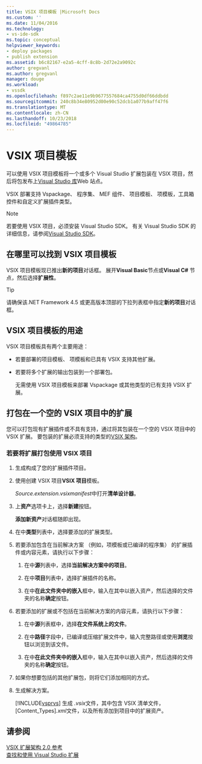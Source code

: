 ```yaml
---
title: VSIX 项目模板 |Microsoft Docs
ms.custom: ''
ms.date: 11/04/2016
ms.technology:
- vs-ide-sdk
ms.topic: conceptual
helpviewer_keywords:
- deploy packages
- publish extension
ms.assetid: b6c82167-e2a5-4cff-8c8b-2d72e2a9092c
author: gregvanl
ms.author: gregvanl
manager: douge
ms.workload:
- vssdk
ms.openlocfilehash: f897c2ae11e9b9677557684ca4755d0df66ddbdd
ms.sourcegitcommit: 240c8b34e80952d00e90c52dcb1a077b9aff47f6
ms.translationtype: MT
ms.contentlocale: zh-CN
ms.lasthandoff: 10/23/2018
ms.locfileid: "49864785"
---
```

# <a name="vsix-project-template"></a>VSIX 项目模板
可以使用 VSIX 项目模板将一个或多个 Visual Studio 扩展包装在 VSIX 项目，然后将包发布上[Visual Studio 库](http://go.microsoft.com/fwlink/?LinkID=123847)Web 站点。  
  
 VSIX 部署支持 Vspackage、 程序集、 MEF 组件、 项目模板、 项模板，工具箱控件和自定义扩展插件类型。  
  
> [!NOTE]
>  若要使用 VSIX 项目，必须安装 Visual Studio SDK。 有关 Visual Studio SDK 的详细信息，请参阅[Visual Studio SDK](../extensibility/visual-studio-sdk.md)。  
  
## <a name="where-to-find-the-vsix-project-template"></a>在哪里可以找到 VSIX 项目模板  
 VSIX 项目模板现已推出**新的项目**对话框。 展开**Visual Basic**节点或**Visual C#** 节点，然后选择**扩展性**。  
  
> [!TIP]
>  请确保该.NET Framework 4.5 或更高版本顶部的下拉列表框中指定**新的项目**对话框。  
  
## <a name="uses-of-the-vsix-project-template"></a>VSIX 项目模板的用途  
 VSIX 项目模板具有两个主要用途：  
  
- 若要部署的项目模板、 项模板和已具有 VSIX 支持其他扩展。  
  
- 若要将多个扩展的输出包装到一个部署包。  
  
  无需使用 VSIX 项目模板来部署 Vspackage 或其他类型的已有支持 VSIX 扩展。  
  
## <a name="packaging-an-extension-in-an-empty-vsix-project"></a>打包在一个空的 VSIX 项目中的扩展  
 您可以打包现有扩展插件或不具有支持，通过将其包装在一个空的 VSIX 项目中的 VSIX 扩展。 要包装的扩展必须支持的类型的[VSIX 架构](../extensibility/vsix-extension-schema-2-0-reference.md)。  
  
### <a name="to-package-an-extension-by-using-a-vsix-project"></a>若要将扩展打包使用 VSIX 项目  
  
1. 生成构成了您的扩展插件项目。  
  
2. 使用创建 VSIX 项目**VSIX 项目**模板。  
  
    *Source.extension.vsixmanifest*中打开**清单设计器**。  
  
3. 上**资产**选项卡上，选择**新建**按钮。  
  
    **添加新资产**对话框随即出现。  
  
4. 在中**类型**列表中，选择要添加的扩展类型。  
  
5. 若要添加包含在当前解决方案 （例如，项模板或已编译的程序集） 的扩展插件或内容元素，请执行以下步骤：  
  
   1.  在中**源**列表中，选择**当前解决方案中的项目**。  
  
   2.  在中**项目**列表中，选择扩展插件的名称。  
  
   3.  在中**在此文件夹中的嵌入**框中，输入在其中以嵌入资产，然后选择的文件夹的名称**确定**按钮。  
  
6. 若要添加的扩展或不包括在当前解决方案的内容元素，请执行以下步骤：  
  
   1.  在中**源**列表框中，选择**在文件系统上的文件**。  
  
   2.  在中**路径**字段中，已编译或压缩扩展文件中，输入完整路径或使用**浏览**按钮以浏览到该文件。  
  
   3.  在中**在此文件夹中的嵌入**框中，输入在其中以嵌入资产，然后选择的文件夹的名称**确定**按钮。  
  
7. 如果你想要包括的其他扩展包，则将它们添加相同的方式。  
  
8. 生成解决方案。  
  
    [!INCLUDE[vsprvs](../code-quality/includes/vsprvs_md.md)] 生成 *.vsix*文件，其中包含 VSIX 清单文件，[Content_Types]*.xml*文件，以及所有添加到项目中的扩展资产。  
  
## <a name="see-also"></a>请参阅  
 [VSIX 扩展架构 2.0 参考](../extensibility/vsix-extension-schema-2-0-reference.md)   
 [查找和使用 Visual Studio 扩展](../ide/finding-and-using-visual-studio-extensions.md)